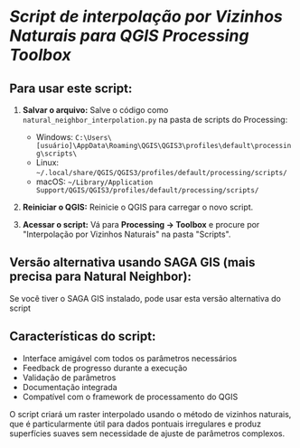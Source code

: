 # ***Script de interpolação por Vizinhos Naturais para QGIS Processing Toolbox***

## **Para usar este script:**

1. **Salvar o arquivo:** Salve o código como `natural_neighbor_interpolation.py` na pasta de scripts do Processing:
   - Windows: `C:\Users\[usuário]\AppData\Roaming\QGIS\QGIS3\profiles\default\processing\scripts\`
   - Linux: `~/.local/share/QGIS/QGIS3/profiles/default/processing/scripts/`
   - macOS: `~/Library/Application Support/QGIS/QGIS3/profiles/default/processing/scripts/`

2. **Reiniciar o QGIS:** Reinicie o QGIS para carregar o novo script.

3. **Acessar o script:** Vá para **Processing → Toolbox** e procure por "Interpolação por Vizinhos Naturais" na pasta "Scripts".

## **Versão alternativa usando SAGA GIS (mais precisa para Natural Neighbor):**

Se você tiver o SAGA GIS instalado, pode usar esta versão alternativa do script

## **Características do script:**

- Interface amigável com todos os parâmetros necessários
- Feedback de progresso durante a execução
- Validação de parâmetros
- Documentação integrada
- Compatível com o framework de processamento do QGIS

O script criará um raster interpolado usando o método de vizinhos naturais, que é particularmente útil para dados pontuais irregulares e produz superfícies suaves sem necessidade de ajuste de parâmetros complexos.
